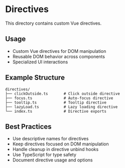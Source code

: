# Directives

This directory contains custom Vue directives.

## Usage

- Custom Vue directives for DOM manipulation
- Reusable DOM behavior across components
- Specialized UI interactions

## Example Structure

```
directives/
├── clickOutside.ts       # Click outside directive
├── focus.ts              # Auto-focus directive
├── tooltip.ts            # Tooltip directive
├── lazyLoad.ts           # Lazy loading directive
└── index.ts              # Directive exports
```

## Best Practices

- Use descriptive names for directives
- Keep directives focused on DOM manipulation
- Handle cleanup in directive unbind hooks
- Use TypeScript for type safety
- Document directive usage and options 
